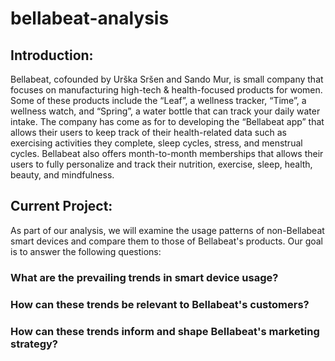 # bellabeat-analysis

## Introduction:
Bellabeat, cofounded by Urška Sršen and Sando Mur, is small company that focuses on manufacturing high-tech & health-focused products for women. 
Some of these products include the “Leaf”, a wellness tracker, “Time”, a wellness watch, and “Spring”, a water bottle that can track your daily water intake.
The company has come as for to developing the “Bellabeat app” that allows their users to keep track of their health-related data such as exercising activities they complete,
sleep cycles, stress, and menstrual cycles. Bellabeat also offers month-to-month memberships that allows their users to fully personalize and track their nutrition, exercise,
sleep, health, beauty, and mindfulness.



## Current Project:
As part of our analysis, we will examine the usage patterns of non-Bellabeat smart devices and compare them to those of Bellabeat's products. Our goal is to answer the following questions:

### What are the prevailing trends in smart device usage?
### How can these trends be relevant to Bellabeat's customers?
### How can these trends inform and shape Bellabeat's marketing strategy?
